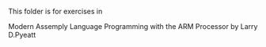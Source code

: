 This folder is for exercises in

Modern Assemply Language Programming with the ARM Processor by Larry D.Pyeatt
